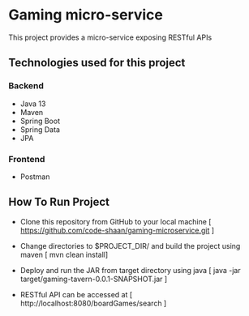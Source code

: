 # Gaming micro-service

This project provides a micro-service exposing RESTful APIs


## Technologies used for this project

### Backend
* Java 13
* Maven
* Spring Boot
* Spring Data
* JPA

### Frontend
* Postman


## How To Run Project

* Clone this repository from GitHub to your local machine [ https://github.com/code-shaan/gaming-microservice.git ]

* Change directories to $PROJECT_DIR/ and build the project using maven [ mvn clean install]

* Deploy and run the JAR from target directory using java [ java -jar target/gaming-tavern-0.0.1-SNAPSHOT.jar ]

* RESTful API can be accessed at [ http://localhost:8080/boardGames/search ]
